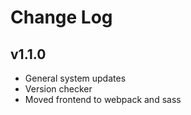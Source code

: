 # Change Log

## v1.1.0

- General system updates
- Version checker
- Moved frontend to webpack and sass
